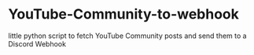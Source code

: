 # YouTube-Community-to-webhook
little python script to fetch YouTube Community posts and send them to a Discord Webhook
